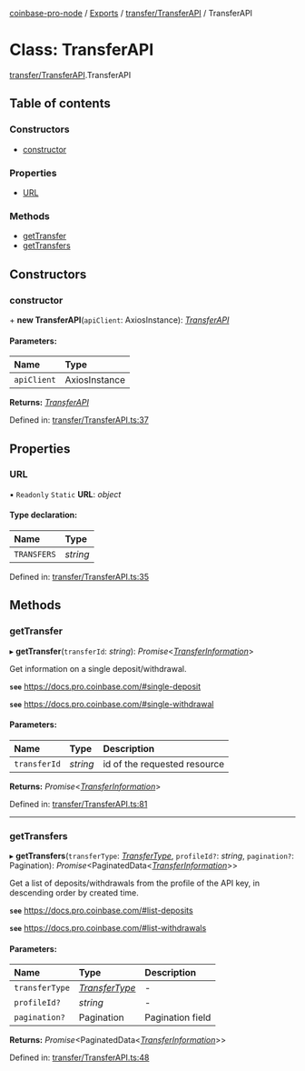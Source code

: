 [coinbase-pro-node](../README.md) / [Exports](../modules.md) / [transfer/TransferAPI](../modules/transfer_transferapi.md) / TransferAPI

# Class: TransferAPI

[transfer/TransferAPI](../modules/transfer_transferapi.md).TransferAPI

## Table of contents

### Constructors

- [constructor](transfer_transferapi.transferapi.md#constructor)

### Properties

- [URL](transfer_transferapi.transferapi.md#url)

### Methods

- [getTransfer](transfer_transferapi.transferapi.md#gettransfer)
- [getTransfers](transfer_transferapi.transferapi.md#gettransfers)

## Constructors

### constructor

\+ **new TransferAPI**(`apiClient`: AxiosInstance): [*TransferAPI*](transfer_transferapi.transferapi.md)

#### Parameters:

Name | Type |
:------ | :------ |
`apiClient` | AxiosInstance |

**Returns:** [*TransferAPI*](transfer_transferapi.transferapi.md)

Defined in: [transfer/TransferAPI.ts:37](https://github.com/bennycode/coinbase-pro-node/blob/760c258/src/transfer/TransferAPI.ts#L37)

## Properties

### URL

▪ `Readonly` `Static` **URL**: *object*

#### Type declaration:

Name | Type |
:------ | :------ |
`TRANSFERS` | *string* |

Defined in: [transfer/TransferAPI.ts:35](https://github.com/bennycode/coinbase-pro-node/blob/760c258/src/transfer/TransferAPI.ts#L35)

## Methods

### getTransfer

▸ **getTransfer**(`transferId`: *string*): *Promise*<[*TransferInformation*](../interfaces/transfer_transferapi.transferinformation.md)\>

Get information on a single deposit/withdrawal.

**`see`** https://docs.pro.coinbase.com/#single-deposit

**`see`** https://docs.pro.coinbase.com/#single-withdrawal

#### Parameters:

Name | Type | Description |
:------ | :------ | :------ |
`transferId` | *string* | id of the requested resource   |

**Returns:** *Promise*<[*TransferInformation*](../interfaces/transfer_transferapi.transferinformation.md)\>

Defined in: [transfer/TransferAPI.ts:81](https://github.com/bennycode/coinbase-pro-node/blob/760c258/src/transfer/TransferAPI.ts#L81)

___

### getTransfers

▸ **getTransfers**(`transferType`: [*TransferType*](../enums/transfer_transferapi.transfertype.md), `profileId?`: *string*, `pagination?`: Pagination): *Promise*<PaginatedData<[*TransferInformation*](../interfaces/transfer_transferapi.transferinformation.md)\>\>

Get a list of deposits/withdrawals from the profile of the API key, in descending order by created time.

**`see`** https://docs.pro.coinbase.com/#list-deposits

**`see`** https://docs.pro.coinbase.com/#list-withdrawals

#### Parameters:

Name | Type | Description |
:------ | :------ | :------ |
`transferType` | [*TransferType*](../enums/transfer_transferapi.transfertype.md) | - |
`profileId?` | *string* | - |
`pagination?` | Pagination | Pagination field   |

**Returns:** *Promise*<PaginatedData<[*TransferInformation*](../interfaces/transfer_transferapi.transferinformation.md)\>\>

Defined in: [transfer/TransferAPI.ts:48](https://github.com/bennycode/coinbase-pro-node/blob/760c258/src/transfer/TransferAPI.ts#L48)
